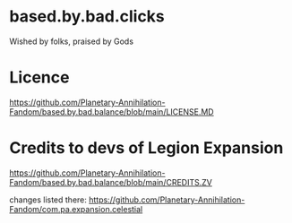 # based.by.bad.clicks
Wished by folks, praised by Gods

# Licence
https://github.com/Planetary-Annihilation-Fandom/based.by.bad.balance/blob/main/LICENSE.MD

# Credits to devs of Legion Expansion
https://github.com/Planetary-Annihilation-Fandom/based.by.bad.balance/blob/main/CREDITS.ZV

changes listed there:
https://github.com/Planetary-Annihilation-Fandom/com.pa.expansion.celestial
